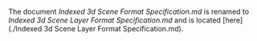 
The document <em>Indexed 3d Scene Format Specification.md</em> is renamed to <em>Indexed 3d Scene Layer Format Specification.md</em> and is located [here](./Indexed 3d Scene Layer Format Specification.md).
